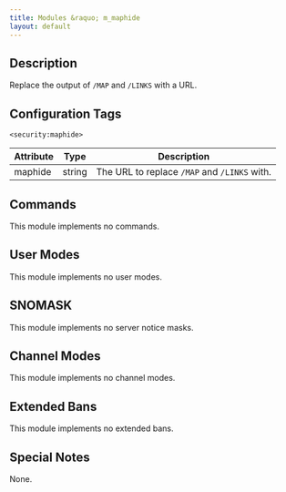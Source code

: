 ```yaml
---
title: Modules &raquo; m_maphide
layout: default
---
```


## Description

Replace the output of `/MAP` and `/LINKS` with a URL.

## Configuration Tags

`<security:maphide>`

Attribute | Type | Description
--------- | ---- | -----------
maphide | string | The URL to replace `/MAP` and `/LINKS` with.

## Commands

This module implements no commands.

## User Modes

This module implements no user modes.

## SNOMASK

This module implements no server notice masks.

## Channel Modes

This module implements no channel modes.

## Extended Bans

This module implements no extended bans.

## Special Notes

None.
